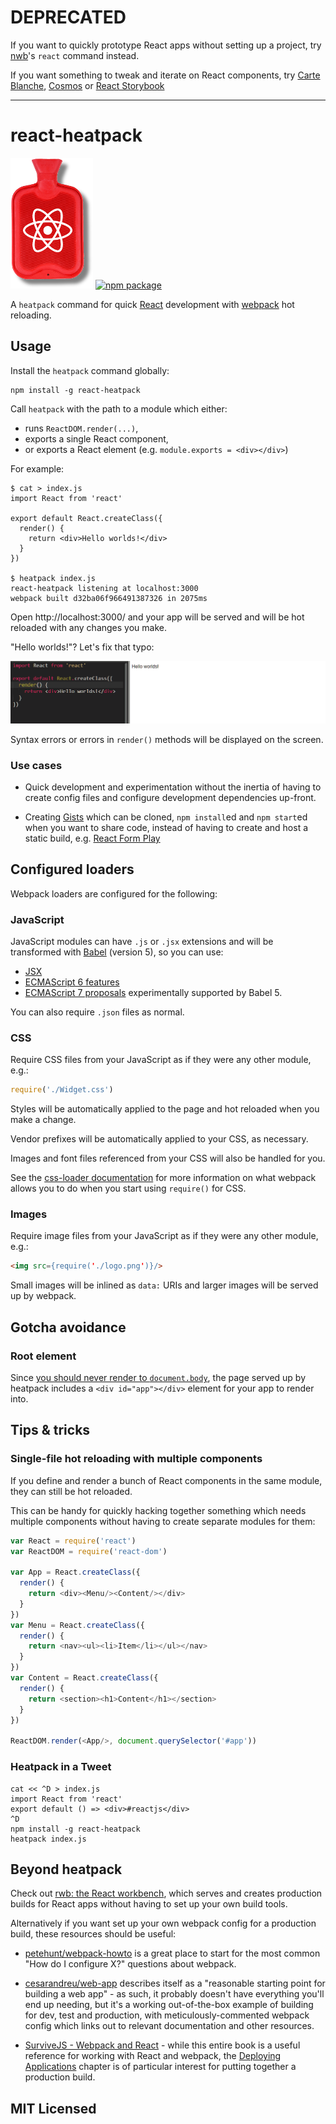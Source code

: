 # DEPRECATED

If you want to quickly prototype React apps without setting up a project, try [nwb](https://github.com/insin/nwb)'s `react` command instead.

If you want something to tweak and iterate on React components, try [Carte Blanche](https://github.com/carteb/carte-blanche), [Cosmos](https://github.com/skidding/cosmos) or [React Storybook](https://github.com/kadirahq/react-storybook)

---

# react-heatpack

![heatpack](heatpack.png)
[![npm package][npm-badge]][npm]

A `heatpack` command for quick [React](https://facebook.github.io/react/) development with [webpack](https://webpack.github.io/) hot reloading.

## Usage

Install the `heatpack` command globally:

```
npm install -g react-heatpack
```

Call `heatpack` with the path to a module which either:

* runs `ReactDOM.render(...)`,
* exports a single React component,
* or exports a React element (e.g. `module.exports = <div></div>`)

For example:

```
$ cat > index.js
import React from 'react'

export default React.createClass({
  render() {
    return <div>Hello worlds!</div>
  }
})

$ heatpack index.js
react-heatpack listening at localhost:3000
webpack built d32ba06f966491387326 in 2075ms
```

Open http://localhost:3000/ and your app will be served and will be hot reloaded with any changes you make.

"Hello worlds!"? Let's fix that typo:

![hot reloading example](heatpack.gif)

Syntax errors or errors in `render()` methods will be displayed on the screen.

### Use cases

* Quick development and experimentation without the inertia of having to create config files and configure development dependencies up-front.

* Creating [Gists](https://gist.github.com/) which can be cloned, `npm install`ed and `npm start`ed when you want to share code, instead of having to create and host a static build, e.g. [React Form Play](https://gist.github.com/insin/49040037bbb6cd99faf7)

## Configured loaders

Webpack loaders are configured for the following:

### JavaScript

JavaScript modules can have `.js` or `.jsx` extensions and will be transformed with [Babel](http://babeljs.io) (version 5), so you can use:

* [JSX](http://facebook.github.io/react/docs/jsx-in-depth.html)
* [ECMAScript 6 features](https://web.archive.org/web/20150910124138/http://babeljs.io/docs/learn-es2015/#ecmascript-6-features)
* [ECMAScript 7 proposals](https://web.archive.org/web/20150910174653/https://babeljs.io/docs/usage/experimental/) experimentally supported by Babel 5.

You can also require `.json` files as normal.

### CSS

Require CSS files from your JavaScript as if they were any other module, e.g.:

```javascript
require('./Widget.css')
```

Styles will be automatically applied to the page and hot reloaded when you make a change.

Vendor prefixes will be automatically applied to your CSS, as necessary.

Images and font files referenced from your CSS will also be handled for you.

See the [css-loader documentation](https://github.com/webpack/css-loader) for more information on what webpack allows you to do when you start using `require()` for CSS.

### Images

Require image files from your JavaScript as if they were any other module, e.g.:

```html
<img src={require('./logo.png')}/>
```

Small images will be inlined as `data:` URIs and larger images will be served up by webpack.

## Gotcha avoidance

### Root element

Since [you should never render to `document.body`](https://medium.com/@dan_abramov/two-weird-tricks-that-fix-react-7cf9bbdef375#486f), the page served up by heatpack includes a `<div id="app"></div>` element for your app to render into.

## Tips & tricks

### Single-file hot reloading with multiple components

If you define and render a bunch of React components in the same module, they can still be hot reloaded.

This can be handy for quickly hacking together something which needs multiple components without having to create separate modules for them:

```js
var React = require('react')
var ReactDOM = require('react-dom')

var App = React.createClass({
  render() {
    return <div><Menu/><Content/></div>
  }
})
var Menu = React.createClass({
  render() {
    return <nav><ul><li>Item</li></ul></nav>
  }
})
var Content = React.createClass({
  render() {
    return <section><h1>Content</h1></section>
  }
})

ReactDOM.render(<App/>, document.querySelector('#app'))
```

### Heatpack in a Tweet

```
cat << ^D > index.js
import React from 'react'
export default () => <div>#reactjs</div>
^D
npm install -g react-heatpack
heatpack index.js

```

## Beyond heatpack

Check out [rwb: the React workbench](https://github.com/petehunt/rwb), which serves and creates production builds for React apps without having to set up your own build tools.

Alternatively if you want set up your own webpack config for a production build, these resources should be useful:

* [petehunt/webpack-howto](https://github.com/petehunt/webpack-howto) is a great place to start for the most common "How do I configure X?" questions about webpack.

* [cesarandreu/web-app](https://github.com/cesarandreu/web-app) describes itself as a "reasonable starting point for building a web app" - as such, it probably doesn't have everything you'll end up needing, but it's a working out-of-the-box example of building for dev, test and production, with meticulously-commented webpack config which links out to relevant documentation and other resources.

* [SurviveJS - Webpack and React](http://survivejs.com/) - while this entire book is a useful reference for working with React and webpack, the [Deploying Applications](http://survivejs.com/webpack_react/deploying_applications/) chapter is of particular interest for putting together a production build.

## MIT Licensed

[npm-badge]: https://img.shields.io/npm/v/react-heatpack.svg
[npm]: https://www.npmjs.org/package/react-heatpack
